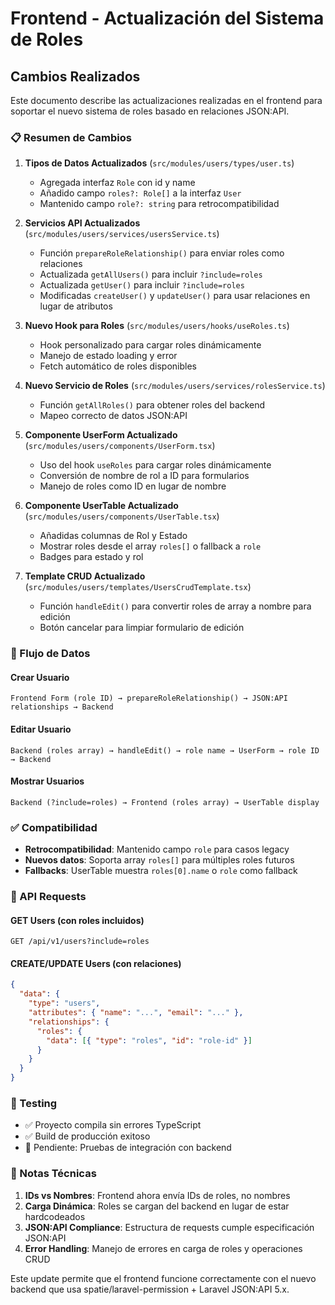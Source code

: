 # Frontend - Actualización del Sistema de Roles

## Cambios Realizados

Este documento describe las actualizaciones realizadas en el frontend para soportar el nuevo sistema de roles basado en relaciones JSON:API.

### 📋 Resumen de Cambios

1. **Tipos de Datos Actualizados** (`src/modules/users/types/user.ts`)
   - Agregada interfaz `Role` con id y name
   - Añadido campo `roles?: Role[]` a la interfaz `User`
   - Mantenido campo `role?: string` para retrocompatibilidad

2. **Servicios API Actualizados** (`src/modules/users/services/usersService.ts`)
   - Función `prepareRoleRelationship()` para enviar roles como relaciones
   - Actualizada `getAllUsers()` para incluir `?include=roles`
   - Actualizada `getUser()` para incluir `?include=roles`
   - Modificadas `createUser()` y `updateUser()` para usar relaciones en lugar de atributos

3. **Nuevo Hook para Roles** (`src/modules/users/hooks/useRoles.ts`)
   - Hook personalizado para cargar roles dinámicamente
   - Manejo de estado loading y error
   - Fetch automático de roles disponibles

4. **Nuevo Servicio de Roles** (`src/modules/users/services/rolesService.ts`)
   - Función `getAllRoles()` para obtener roles del backend
   - Mapeo correcto de datos JSON:API

5. **Componente UserForm Actualizado** (`src/modules/users/components/UserForm.tsx`)
   - Uso del hook `useRoles` para cargar roles dinámicamente
   - Conversión de nombre de rol a ID para formularios
   - Manejo de roles como ID en lugar de nombre

6. **Componente UserTable Actualizado** (`src/modules/users/components/UserTable.tsx`)
   - Añadidas columnas de Rol y Estado
   - Mostrar roles desde el array `roles[]` o fallback a `role`
   - Badges para estado y rol

7. **Template CRUD Actualizado** (`src/modules/users/templates/UsersCrudTemplate.tsx`)
   - Función `handleEdit()` para convertir roles de array a nombre para edición
   - Botón cancelar para limpiar formulario de edición

### 🔄 Flujo de Datos

#### Crear Usuario
```
Frontend Form (role ID) → prepareRoleRelationship() → JSON:API relationships → Backend
```

#### Editar Usuario  
```
Backend (roles array) → handleEdit() → role name → UserForm → role ID → Backend
```

#### Mostrar Usuarios
```
Backend (?include=roles) → Frontend (roles array) → UserTable display
```

### ✅ Compatibilidad

- **Retrocompatibilidad**: Mantenido campo `role` para casos legacy
- **Nuevos datos**: Soporta array `roles[]` para múltiples roles futuros
- **Fallbacks**: UserTable muestra `roles[0].name` o `role` como fallback

### 📡 API Requests

#### GET Users (con roles incluidos)
```
GET /api/v1/users?include=roles
```

#### CREATE/UPDATE Users (con relaciones)
```json
{
  "data": {
    "type": "users",
    "attributes": { "name": "...", "email": "..." },
    "relationships": {
      "roles": {
        "data": [{ "type": "roles", "id": "role-id" }]
      }
    }
  }
}
```

### 🧪 Testing

- ✅ Proyecto compila sin errores TypeScript
- ✅ Build de producción exitoso
- 🔄 Pendiente: Pruebas de integración con backend

### 📝 Notas Técnicas

1. **IDs vs Nombres**: Frontend ahora envía IDs de roles, no nombres
2. **Carga Dinámica**: Roles se cargan del backend en lugar de estar hardcodeados
3. **JSON:API Compliance**: Estructura de requests cumple especificación JSON:API
4. **Error Handling**: Manejo de errores en carga de roles y operaciones CRUD

Este update permite que el frontend funcione correctamente con el nuevo backend que usa spatie/laravel-permission + Laravel JSON:API 5.x.
